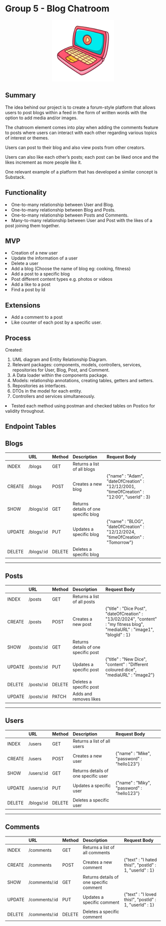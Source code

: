 # Group 5 - Blog Chatroom 
<p align = center>
<img src = image-1.png width = 200>
</p>

## Summary
The idea behind our project is to create a forum-style platform that allows users to post blogs within a feed in the form of written words with the option to add media and/or images.

The chatroom element comes into play when adding the comments feature to posts where users can interact with each other regarding various topics of interest or themes.

Users can post to their blog and also view posts from other creators.

Users can also like each other’s posts; each post can be liked once and the likes increment as more people like it.

One relevant example of a platform that has developed a similar concept is Substack.

## Functionality

<li> One-to-many relationship between User and Blog.

<li> One-to-many relationship between Blog and Posts.

<li> One-to-many relationship between Posts and Comments.

<li> Many-to-many relationship between User and Post with the likes of a post joining them together.

## MVP
<li>Creation of a new user
<li>Update the information of a user
<li>Delete a user
<li>Add a blog (Choose the name of blog eg: cooking, fitness)
<li>Add a post to a specific blog
<li>Post different content types e.g. photos or videos
<li>Add a like to a post
<li>Find a post by Id

## Extensions

<li>Add a comment to a post
<li>Like counter of each post by a specific user.

## Process

Created:
1. UML diagram and Entity Relationship Diagram.
2. Relevant packages: components, models, controllers, services, repositories for User, Blog, Post, and Comment.
3. A Data loader within the components package.
4. Models: relationship annotations, creating tables, getters and setters.
5. Repositories as interfaces.
6. DTOs in the model for each entity.
7. Controllers and services simultaneously.
<li> Tested each method using postman and checked tables on Postico for validity throughout.


## Endpoint Tables
## Blogs

|   | URL         | Method  |Description                    | Request Body |
|---|-------------|--------|--------------------------------|--------------|
| INDEX | /blogs      | GET    | Returns a list of all blogs   |              |
| CREATE| /blogs      | POST   | Creates a new blog            | {"name" : "Adam", "dateOfCreation" : "12/12/2001, "timeOfCreation" : "12:00", "userId" : 3}             |
| SHOW  | /blogs/:id  | GET    | Returns details of one specific blog |              |
| UPDATE| /blogs/:id  | PUT    | Updates a specific blog       | {"name" : "BLOG", "dateOfCreation" : "12/12/2024, "timeOfCreation" : "Tomorrow"}             |
| DELETE| /blogs/:id  | DELETE | Deletes a specific blog       |              |

---

## Posts
|   | URL         | Method | Description                    | Request Body |
|---|-------------|--------|--------------------------------|--------------|
| INDEX | /posts      | GET    | Returns a list of all posts   |              |
| CREATE| /posts      | POST   | Creates a new post            | {"title" : "Dice Post", "dateOfCreation" : "13/02/2024", "content" : "my fitness blog", "mediaURL" : "image1", "blogId" : 1}             |
| SHOW  | /posts/:id  | GET    | Returns details of one specific post |              |
| UPDATE| /posts/:id  | PUT    | Updates a specific post       | {"title" : "New Dice", "content" : "Different coloured dice", "mediaURL" : "image2"}             |
| DELETE| /posts/:id  | DELETE | Deletes a specific post       |              |
| UPDATE| /posts/:id  | PATCH | Adds and removes likes       |              |

---

## Users
|   | URL         | Method | Description                    | Request Body |
|---|-------------|--------|--------------------------------|--------------|
| INDEX | /users      | GET    | Returns a list of all users   |              |
| CREATE| /users      | POST   | Creates a new user            | {"name" : "Mike", "password" : "hello123"}             |
| SHOW  | /users/:id  | GET    | Returns details of one specific user |              |
| UPDATE| /users/:id  | PUT    | Updates a specific user       | {"name" : "Miky", "password" : "hello123"}              |
| DELETE| /blogs/:id  | DELETE | Deletes a specific user       |              |

---
## Comments
|   | URL         | Method | Description                    | Request Body |
|---|-------------|--------|--------------------------------|--------------|
| INDEX | /comments      | GET    | Returns a list of all comments   |              |
| CREATE| /comments      | POST   | Creates a new comment            | {"text" : "I hated this!", "postId" : 1, "userId" : 1}             |
| SHOW  | /comments/:id  | GET    | Returns details of one specific comment |              |
| UPDATE| /comments/:id  | PUT    | Updates a specific comment       | {"text" : "I loved this!", "postId" : 1, "userId" : 1}             |             |
| DELETE| /comments/:id  | DELETE | Deletes a specific comment       |              |
